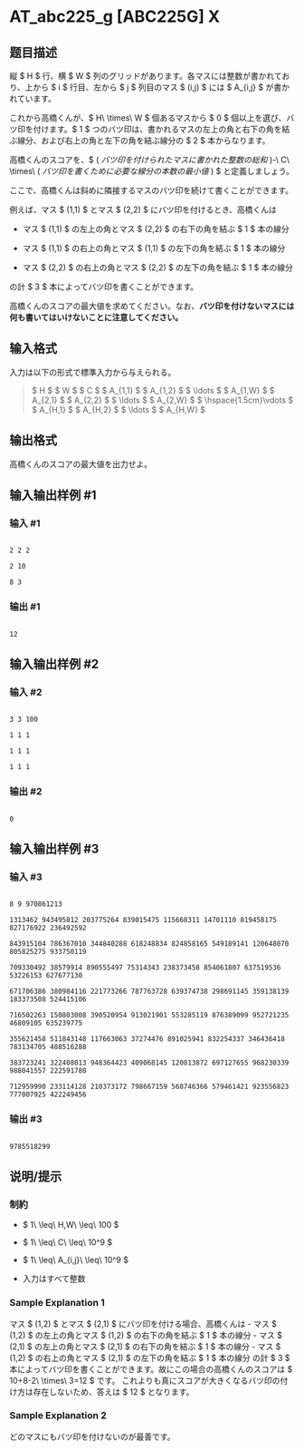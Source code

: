 # AT_abc225_g [ABC225G] X

## 题目描述

[problemUrl]: https://atcoder.jp/contests/abc225/tasks/abc225_g

縦 $ H $ 行、横 $ W $ 列のグリッドがあります。各マスには整数が書かれており、上から $ i $ 行目、左から $ j $ 列目のマス $ (i,j) $ には $ A_{i,j} $ が書かれています。

これから高橋くんが、$ H\ \times\ W $ 個あるマスから $ 0 $ 個以上を選び、バツ印を付けます。$ 1 $ つのバツ印は、書かれるマスの左上の角と右下の角を結ぶ線分、および右上の角と左下の角を結ぶ線分の $ 2 $ 本からなります。

高橋くんのスコアを、$ ( $バツ印を付けられたマスに書かれた整数の総和$ )-\ C\ \times\ ( $バツ印を書くために必要な線分の本数の最小値$ ) $ と定義しましょう。

ここで、高橋くんは斜めに隣接するマスのバツ印を続けて書くことができます。

例えば、マス $ (1,1) $ とマス $ (2,2) $ にバツ印を付けるとき、高橋くんは

- マス $ (1,1) $ の左上の角とマス $ (2,2) $ の右下の角を結ぶ $ 1 $ 本の線分
- マス $ (1,1) $ の右上の角とマス $ (1,1) $ の左下の角を結ぶ $ 1 $ 本の線分
- マス $ (2,2) $ の右上の角とマス $ (2,2) $ の左下の角を結ぶ $ 1 $ 本の線分

の計 $ 3 $ 本によってバツ印を書くことができます。

高橋くんのスコアの最大値を求めてください。なお、**バツ印を付けないマスには何も書いてはいけないことに注意してください。**

## 输入格式

入力は以下の形式で標準入力から与えられる。

> $ H $ $ W $ $ C $ $ A_{1,1} $ $ A_{1,2} $ $ \ldots $ $ A_{1,W} $ $ A_{2,1} $ $ A_{2,2} $ $ \ldots $ $ A_{2,W} $ $ \hspace{1.5cm}\vdots $ $ A_{H,1} $ $ A_{H,2} $ $ \ldots $ $ A_{H,W} $

## 输出格式

高橋くんのスコアの最大値を出力せよ。

## 输入输出样例 #1

### 输入 #1

```
2 2 2
2 10
8 3
```

### 输出 #1

```
12
```

## 输入输出样例 #2

### 输入 #2

```
3 3 100
1 1 1
1 1 1
1 1 1
```

### 输出 #2

```
0
```

## 输入输出样例 #3

### 输入 #3

```
8 9 970861213
1313462 943495812 203775264 839015475 115668311 14701110 819458175 827176922 236492592
843915104 786367010 344840288 618248834 824858165 549189141 120648070 805825275 933750119
709330492 38579914 890555497 75314343 238373458 854061807 637519536 53226153 627677130
671706386 380984116 221773266 787763728 639374738 298691145 359138139 183373508 524415106
716502263 150803008 390520954 913021901 553285119 876389099 952721235 46809105 635239775
355621458 511843148 117663063 37274476 891025941 832254337 346436418 783134705 488516288
383723241 322408013 948364423 409068145 120813872 697127655 968230339 988041557 222591780
712959990 233114128 210373172 798667159 568746366 579461421 923556823 777007925 422249456
```

### 输出 #3

```
9785518299
```

## 说明/提示

### 制約

- $ 1\ \leq\ H,W\ \leq\ 100 $
- $ 1\ \leq\ C\ \leq\ 10^9 $
- $ 1\ \leq\ A_{i,j}\ \leq\ 10^9 $
- 入力はすべて整数

### Sample Explanation 1

マス $ (1,2) $ とマス $ (2,1) $ にバツ印を付ける場合、高橋くんは - マス $ (1,2) $ の左上の角とマス $ (1,2) $ の右下の角を結ぶ $ 1 $ 本の線分 - マス $ (2,1) $ の左上の角とマス $ (2,1) $ の右下の角を結ぶ $ 1 $ 本の線分 - マス $ (1,2) $ の右上の角とマス $ (2,1) $ の左下の角を結ぶ $ 1 $ 本の線分 の計 $ 3 $ 本によってバツ印を書くことができます。故にこの場合の高橋くんのスコアは $ 10+8-2\ \times\ 3=12 $ です。 これよりも真にスコアが大きくなるバツ印の付け方は存在しないため、答えは $ 12 $ となります。

### Sample Explanation 2

どのマスにもバツ印を付けないのが最善です。